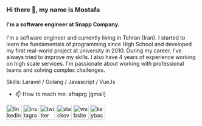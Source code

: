 ### Hi there 👋, my name is Mostafa
####  I'm a software engineer at Snapp Company.
I'm a software engineer and currently living in Tehran (Iran). I started to learn the fundamentals of programming since High School and developed my first real-world project at university in 2010. During my career, I've always tried to improve my skills. I also have 4 years of experience working on high scale services. I'm passionate about working with professional teams and solving complex challenges.

Skills: Laravel / Golang / Javascript / VueJs

- 📫  How to reach me: afraprg [gmail] 


[<img src='https://cdn.jsdelivr.net/npm/simple-icons@3.0.1/icons/linkedin.svg' alt='linkedin' height='40'>](https://www.linkedin.com/in/https://www.linkedin.com/in/mostafa-hosseini-05196778/)  [<img src='https://cdn.jsdelivr.net/npm/simple-icons@3.0.1/icons/instagram.svg' alt='instagram' height='40'>](https://www.instagram.com/https://www.linkedin.com/in/mostafa-hosseini-05196778/)  [<img src='https://cdn.jsdelivr.net/npm/simple-icons@3.0.1/icons/twitter.svg' alt='twitter' height='40'>](https://twitter.com/https://www.linkedin.com/in/mostafa-hosseini-05196778)  [<img src='https://cdn.jsdelivr.net/npm/simple-icons@3.0.1/icons/stackoverflow.svg' alt='stackoverflow' height='40'>](https://stackoverflow.com/users/https://www.linkedin.com/in/mostafa-hosseini-05196778)  [<img src='https://cdn.jsdelivr.net/npm/simple-icons@3.0.1/icons/icloud.svg' alt='website' height='40'>](https://www.mostafa.hosseini.me)  [<img src='https://cdn.jsdelivr.net/npm/simple-icons@3.0.1/icons/keybase.svg' alt='keybase' height='40'>](https://keybase.io/afraprg)  


